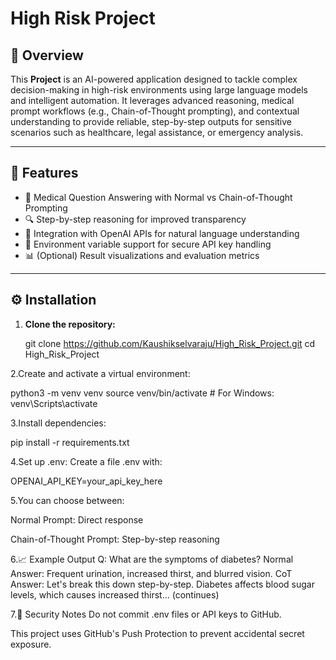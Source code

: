 # High Risk Project

## 🧠 Overview
This **Project** is an AI-powered application designed to tackle complex decision-making in high-risk environments using large language models and intelligent automation. It leverages advanced reasoning, medical prompt workflows (e.g., Chain-of-Thought prompting), and contextual understanding to provide reliable, step-by-step outputs for sensitive scenarios such as healthcare, legal assistance, or emergency analysis.

---

## 🚀 Features

- 🏥 Medical Question Answering with Normal vs Chain-of-Thought Prompting
- 🔍 Step-by-step reasoning for improved transparency
- 🧾 Integration with OpenAI APIs for natural language understanding
- 🔐 Environment variable support for secure API key handling
- 📊 (Optional) Result visualizations and evaluation metrics

---
## ⚙️ Installation

1. **Clone the repository:**
   
   git clone https://github.com/Kaushikselvaraju/High_Risk_Project.git
   cd High_Risk_Project

2.Create and activate a virtual environment:

  python3 -m venv venv
  source venv/bin/activate  # For Windows: venv\Scripts\activate

3.Install dependencies:

pip install -r requirements.txt

4.Set up .env: Create a file .env with:

OPENAI_API_KEY=your_api_key_here

5.You can choose between:

Normal Prompt: Direct response

Chain-of-Thought Prompt: Step-by-step reasoning

6.📈 Example Output
Q: What are the symptoms of diabetes?
Normal Answer: Frequent urination, increased thirst, and blurred vision.
CoT Answer: Let's break this down step-by-step. Diabetes affects blood sugar levels, which causes increased thirst... (continues)

7.🔐 Security Notes
Do not commit .env files or API keys to GitHub.

This project uses GitHub's Push Protection to prevent accidental secret exposure.
